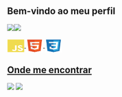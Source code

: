 ## Bem-vindo ao meu perfil 

</div>

<div>
  <a href="https://github.com/luizasantosx">
  <img height="180em" src="https://github-readme-stats.vercel.app/api?username=luizasantosx&show_icons=true&theme=swift&include_all_commits=true&count_private=true"/><img height="180em" src="https://github-readme-stats.vercel.app/api/top-langs/?username=luizasantosx&layout=compact&langs_count=6&theme=swift"/>
    
</div>
<div style="display: inline_block">
  
  <br>
  <img align="center" alt="Js" height="30" width="40" src="https://raw.githubusercontent.com/devicons/devicon/master/icons/javascript/javascript-plain.svg">
  <img align="center" alt="HTML" height="30" width="40" src="https://raw.githubusercontent.com/devicons/devicon/master/icons/html5/html5-original.svg">
  <img align="center" alt="CSS" height="30" width="40" src="https://raw.githubusercontent.com/devicons/devicon/master/icons/css3/css3-original.svg">
 
 <br>
 
## Onde me encontrar
 
<div> 
  
   <a href="https://www.linkedin.com/in/luiza-santos-profissional" target="_blank"><img src="https://img.shields.io/badge/-LinkedIn-%230077B5?style=for-the-badge&logo=linkedin&logoColor=white" target="_blank"></a> 
   <a href = "mailto:luizasantos096@outlook.com"><img src="https://img.shields.io/badge/Microsoft_Outlook-0078D4?style=for-the-badge&logo=microsoft-outlook&logoColor=white" target="_blank"></a>
 
</div>
